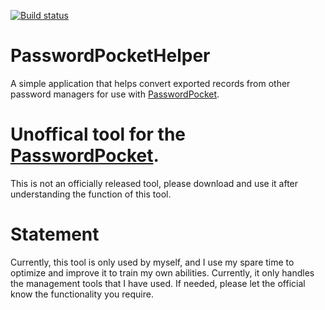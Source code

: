 [![Build status](https://ci.appveyor.com/api/projects/status/5qg3df1x7wr4r889/branch/master?svg=true)](https://ci.appveyor.com/project/blackgat/passwordpockethelper/branch/master)
# PasswordPocketHelper
A simple application that helps convert exported records from other password managers for use with [PasswordPocket](https://www.atlancube.com/).

# Unoffical tool for the [PasswordPocket](https://www.atlancube.com/).
This is not an officially released tool, please download and use it after understanding the function of this tool.

# Statement
Currently, this tool is only used by myself, and I use my spare time to optimize and improve it to train my own abilities.
Currently, it only handles the management tools that I have used. If needed, please let the official know the functionality you require.
